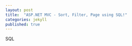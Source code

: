 ```yaml
---
layout: post
title:  "ASP.NET MVC - Sort, Filter, Page using SQL!"
categories: jekyll
published: true
---
```

SQL

